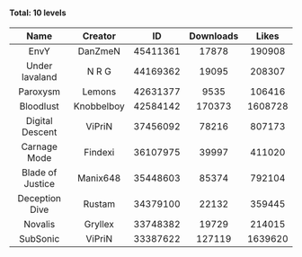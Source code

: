 #### Total: 10 levels

| Name | Creator | ID | Downloads | Likes |
|:---:|:---:|:---:|:---:|:---:|
| EnvY | DanZmeN | 45411361 | 17878 | 190908
| Under lavaland | N R G | 44169362 | 19095 | 208307
| Paroxysm | Lemons | 42631377 | 9535 | 106416
| Bloodlust | Knobbelboy | 42584142 | 170373 | 1608728
| Digital Descent | ViPriN | 37456092 | 78216 | 807173
| Carnage Mode | Findexi | 36107975 | 39997 | 411020
| Blade of Justice | Manix648 | 35448603 | 85374 | 792104
| Deception Dive | Rustam | 34379100 | 22132 | 359445
| Novalis | Gryllex | 33748382 | 19729 | 214015
| SubSonic | ViPriN | 33387622 | 127119 | 1639620
